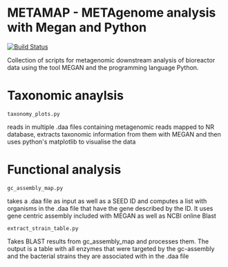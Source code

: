 # METAMAP - METAgenome analysis with Megan and Python

[![Build Status](https://travis-ci.com/lucass122/METAMAP.svg?branch=master)](https://travis-ci.com/lucass122/METAMAP)

Collection of scripts for metagenomic downstream analysis of bioreactor data using the tool MEGAN and the programming language Python.

# Taxonomic anaylsis

```
taxonomy_plots.py
```

reads in multiple .daa files containing metagenomic reads mapped to NR database, extracts taxonomic information from them with MEGAN and then uses python's matplotlib to visualise the data

# Functional analysis


```
gc_assembly_map.py
```

takes a .daa file as input as well as a SEED ID and computes a list with organisms in the .daa file that have the gene described by the ID. It uses gene centric assembly included with MEGAN as well as NCBI online Blast


```
extract_strain_table.py
```

Takes BLAST results from gc_assembly_map and processes them. The output is a table with all enzymes that were targeted by the gc-assembly and the bacterial strains they are associated with in the .daa file
